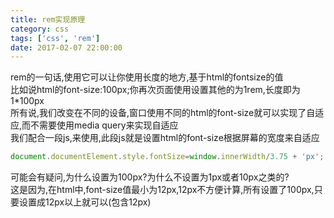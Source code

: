 ```yaml
---
title: rem实现原理
category: css
tags: ['css', 'rem']
date: 2017-02-07 22:00:00
---
```

rem的一句话,使用它可以让你使用长度的地方,基于html的fontsize的值  
比如说html的font-size:100px;你再次页面使用设置其他的为1rem,长度即为
1*100px   
所有说,我们改变在不同的设备,窗口使用不同的html的font-size就可以实现了自适应,而不需要使用media query来实现自适应  
我们配合一段js,来使用,此段js就是设置html的font-size根据屏幕的宽度来自适应     

```js
document.documentElement.style.fontSize=window.innerWidth/3.75 + 'px';  
```  
 
可能会有疑问,为什么设置为100px?为什么不设置为1px或者10px之类的?   
这是因为,在html中,font-size值最小为12px,12px不方便计算,所有设置了100px,只要设置成12px以上就可以(包含12px)
